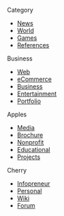 <div className="grid grid-cols-2 gap-5 row-gap-8 lg:col-span-4 md:grid-cols-4">
          <div>
            <p className="font-semibold tracking-wide text-gray-800">
              Category
            </p>
            <ul className="mt-2 space-y-2">
              <li>
                <a
                  href="/"
                  className="text-gray-600 transition-colors duration-300 hover:text-deep-purple-accent-400"
                >
                  News
                </a>
              </li>
              <li>
                <a
                  href="/"
                  className="text-gray-600 transition-colors duration-300 hover:text-deep-purple-accent-400"
                >
                  World
                </a>
              </li>
              <li>
                <a
                  href="/"
                  className="text-gray-600 transition-colors duration-300 hover:text-deep-purple-accent-400"
                >
                  Games
                </a>
              </li>
              <li>
                <a
                  href="/"
                  className="text-gray-600 transition-colors duration-300 hover:text-deep-purple-accent-400"
                >
                  References
                </a>
              </li>
            </ul>
          </div>
          <div>
            <p className="font-semibold tracking-wide text-gray-800">
              Business
            </p>
            <ul className="mt-2 space-y-2">
              <li>
                <a
                  href="/"
                  className="text-gray-600 transition-colors duration-300 hover:text-deep-purple-accent-400"
                >
                  Web
                </a>
              </li>
              <li>
                <a
                  href="/"
                  className="text-gray-600 transition-colors duration-300 hover:text-deep-purple-accent-400"
                >
                  eCommerce
                </a>
              </li>
              <li>
                <a
                  href="/"
                  className="text-gray-600 transition-colors duration-300 hover:text-deep-purple-accent-400"
                >
                  Business
                </a>
              </li>
              <li>
                <a
                  href="/"
                  className="text-gray-600 transition-colors duration-300 hover:text-deep-purple-accent-400"
                >
                  Entertainment
                </a>
              </li>
              <li>
                <a
                  href="/"
                  className="text-gray-600 transition-colors duration-300 hover:text-deep-purple-accent-400"
                >
                  Portfolio
                </a>
              </li>
            </ul>
          </div>
          <div>
            <p className="font-semibold tracking-wide text-gray-800">Apples</p>
            <ul className="mt-2 space-y-2">
              <li>
                <a
                  href="/"
                  className="text-gray-600 transition-colors duration-300 hover:text-deep-purple-accent-400"
                >
                  Media
                </a>
              </li>
              <li>
                <a
                  href="/"
                  className="text-gray-600 transition-colors duration-300 hover:text-deep-purple-accent-400"
                >
                  Brochure
                </a>
              </li>
              <li>
                <a
                  href="/"
                  className="text-gray-600 transition-colors duration-300 hover:text-deep-purple-accent-400"
                >
                  Nonprofit
                </a>
              </li>
              <li>
                <a
                  href="/"
                  className="text-gray-600 transition-colors duration-300 hover:text-deep-purple-accent-400"
                >
                  Educational
                </a>
              </li>
              <li>
                <a
                  href="/"
                  className="text-gray-600 transition-colors duration-300 hover:text-deep-purple-accent-400"
                >
                  Projects
                </a>
              </li>
            </ul>
          </div>
          <div>
            <p className="font-semibold tracking-wide text-gray-800">Cherry</p>
            <ul className="mt-2 space-y-2">
              <li>
                <a
                  href="/"
                  className="text-gray-600 transition-colors duration-300 hover:text-deep-purple-accent-400"
                >
                  Infopreneur
                </a>
              </li>
              <li>
                <a
                  href="/"
                  className="text-gray-600 transition-colors duration-300 hover:text-deep-purple-accent-400"
                >
                  Personal
                </a>
              </li>
              <li>
                <a
                  href="/"
                  className="text-gray-600 transition-colors duration-300 hover:text-deep-purple-accent-400"
                >
                  Wiki
                </a>
              </li>
              <li>
                <a
                  href="/"
                  className="text-gray-600 transition-colors duration-300 hover:text-deep-purple-accent-400"
                >
                  Forum
                </a>
              </li>
            </ul>
          </div>
        </div>
